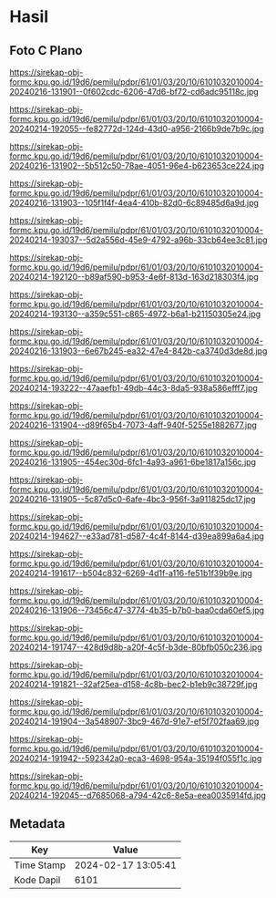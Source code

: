 # Hasil

## Foto C Plano

https://sirekap-obj-formc.kpu.go.id/19d6/pemilu/pdpr/61/01/03/20/10/6101032010004-20240216-131901--0f602cdc-6206-47d6-bf72-cd6adc95118c.jpg

https://sirekap-obj-formc.kpu.go.id/19d6/pemilu/pdpr/61/01/03/20/10/6101032010004-20240214-192055--fe82772d-124d-43d0-a956-2166b9de7b9c.jpg

https://sirekap-obj-formc.kpu.go.id/19d6/pemilu/pdpr/61/01/03/20/10/6101032010004-20240216-131902--5b512c50-78ae-4051-96e4-b623653ce224.jpg

https://sirekap-obj-formc.kpu.go.id/19d6/pemilu/pdpr/61/01/03/20/10/6101032010004-20240216-131903--105f1f4f-4ea4-410b-82d0-6c89485d6a9d.jpg

https://sirekap-obj-formc.kpu.go.id/19d6/pemilu/pdpr/61/01/03/20/10/6101032010004-20240214-193037--5d2a556d-45e9-4792-a96b-33cb64ee3c81.jpg

https://sirekap-obj-formc.kpu.go.id/19d6/pemilu/pdpr/61/01/03/20/10/6101032010004-20240214-192120--b89af590-b953-4e6f-813d-163d218303f4.jpg

https://sirekap-obj-formc.kpu.go.id/19d6/pemilu/pdpr/61/01/03/20/10/6101032010004-20240214-193130--a359c551-c865-4972-b6a1-b21150305e24.jpg

https://sirekap-obj-formc.kpu.go.id/19d6/pemilu/pdpr/61/01/03/20/10/6101032010004-20240216-131903--6e67b245-ea32-47e4-842b-ca3740d3de8d.jpg

https://sirekap-obj-formc.kpu.go.id/19d6/pemilu/pdpr/61/01/03/20/10/6101032010004-20240214-193222--47aaefb1-49db-44c3-8da5-938a586efff7.jpg

https://sirekap-obj-formc.kpu.go.id/19d6/pemilu/pdpr/61/01/03/20/10/6101032010004-20240216-131904--d89f65b4-7073-4aff-940f-5255e1882677.jpg

https://sirekap-obj-formc.kpu.go.id/19d6/pemilu/pdpr/61/01/03/20/10/6101032010004-20240216-131905--454ec30d-6fc1-4a93-a961-6be1817a156c.jpg

https://sirekap-obj-formc.kpu.go.id/19d6/pemilu/pdpr/61/01/03/20/10/6101032010004-20240216-131905--5c87d5c0-6afe-4bc3-956f-3a911825dc17.jpg

https://sirekap-obj-formc.kpu.go.id/19d6/pemilu/pdpr/61/01/03/20/10/6101032010004-20240214-194627--e33ad781-d587-4c4f-8144-d39ea899a6a4.jpg

https://sirekap-obj-formc.kpu.go.id/19d6/pemilu/pdpr/61/01/03/20/10/6101032010004-20240214-191617--b504c832-6269-4d1f-a116-fe51b1f39b9e.jpg

https://sirekap-obj-formc.kpu.go.id/19d6/pemilu/pdpr/61/01/03/20/10/6101032010004-20240216-131906--73456c47-3774-4b35-b7b0-baa0cda60ef5.jpg

https://sirekap-obj-formc.kpu.go.id/19d6/pemilu/pdpr/61/01/03/20/10/6101032010004-20240214-191747--428d9d8b-a20f-4c5f-b3de-80bfb050c236.jpg

https://sirekap-obj-formc.kpu.go.id/19d6/pemilu/pdpr/61/01/03/20/10/6101032010004-20240214-191821--32af25ea-d158-4c8b-bec2-b1eb9c38729f.jpg

https://sirekap-obj-formc.kpu.go.id/19d6/pemilu/pdpr/61/01/03/20/10/6101032010004-20240214-191904--3a548907-3bc9-467d-91e7-ef5f702faa69.jpg

https://sirekap-obj-formc.kpu.go.id/19d6/pemilu/pdpr/61/01/03/20/10/6101032010004-20240214-191942--592342a0-eca3-4698-954a-35194f055f1c.jpg

https://sirekap-obj-formc.kpu.go.id/19d6/pemilu/pdpr/61/01/03/20/10/6101032010004-20240214-192045--d7685068-a794-42c6-8e5a-eea0035914fd.jpg


## Metadata

| Key        | Value               |
| ---------- | ------------------- |
| Time Stamp | 2024-02-17 13:05:41 |
| Kode Dapil | 6101                |



